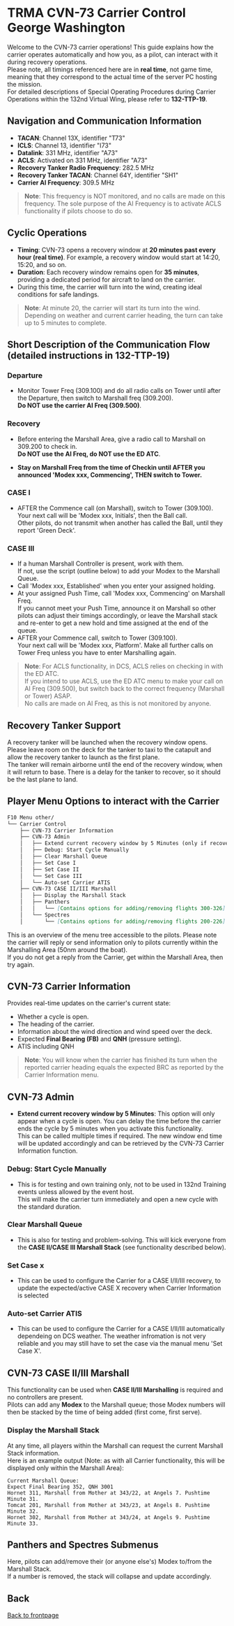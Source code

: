 
# TRMA CVN-73 Carrier Control George Washington

Welcome to the CVN-73 carrier operations! This guide explains how the carrier operates automatically and how you, as a pilot, can interact with it during recovery operations.  
Please note, all timings referenced here are in **real time**, not game time, meaning that they correspond to the actual time of the server PC hosting the mission.  
For detailed descriptions of Special Operating Procedures during Carrier Operations within the 132nd Virtual Wing, please refer to **132-TTP-19**.

## Navigation and Communication Information

- **TACAN**: Channel 13X, identifier "T73"
- **ICLS**: Channel 13, identifier "I73"
- **Datalink**: 331 MHz, identifier "A73"
- **ACLS**: Activated on 331 MHz, identifier "A73"
- **Recovery Tanker Radio Frequency**: 282.5 MHz
- **Recovery Tanker TACAN**: Channel 64Y, identifier "SH1"
- **Carrier AI Frequency**: 309.5 MHz

> **Note**: This frequency is NOT monitored, and no calls are made on this frequency. The sole purpose of the AI Frequency is to activate ACLS functionality if pilots choose to do so.

## Cyclic Operations

- **Timing**: CVN-73 opens a recovery window at **20 minutes past every hour (real time)**. For example, a recovery window would start at 14:20, 15:20, and so on.
- **Duration**: Each recovery window remains open for **35 minutes**, providing a dedicated period for aircraft to land on the carrier.
- During this time, the carrier will turn into the wind, creating ideal conditions for safe landings.

> **Note**: At minute 20, the carrier will start its turn into the wind. Depending on weather and current carrier heading, the turn can take up to 5 minutes to complete.

## Short Description of the Communication Flow (detailed instructions in **132-TTP-19**)

### Departure
- Monitor Tower Freq (309.100) and do all radio calls on Tower until after the Departure, then switch to Marshall freq (309.200).  
  **Do NOT use the carrier AI Freq (309.500)**.

### Recovery
- Before entering the Marshall Area, give a radio call to Marshall on 309.200 to check in.  
  **Do NOT use the AI Freq, do NOT use the ED ATC**.  

- **Stay on Marshall Freq from the time of Checkin until AFTER you announced 'Modex xxx, Commencing', THEN switch to Tower.**

### CASE I
- AFTER the Commence call (on Marshall), switch to Tower (309.100).  
  Your next call will be 'Modex xxx, Initials', then the Ball call.  
  Other pilots, do not transmit when another has called the Ball, until they report 'Green Deck'.

### CASE III
- If a human Marshall Controller is present, work with them.  
  If not, use the script (outline below) to add your Modex to the Marshall Queue.
- Call 'Modex xxx, Established' when you enter your assigned holding.
- At your assigned Push Time, call 'Modex xxx, Commencing' on Marshall Freq.  
  If you cannot meet your Push Time, announce it on Marshall so other pilots can adjust their timings accordingly, or leave the Marshall stack and re-enter to get a new hold and time assigned at the end of the queue.
- AFTER your Commence call, switch to Tower (309.100).  
  Your next call will be 'Modex xxx, Platform'. Make all further calls on Tower Freq unless you have to enter Marshalling again.

> **Note**: For ACLS functionality, in DCS, ACLS relies on checking in with the ED ATC.  
If you intend to use ACLS, use the ED ATC menu to make your call on AI Freq (309.500), but switch back to the correct frequency (Marshall or Tower) ASAP.  
No calls are made on AI Freq, as this is not monitored by anyone.

## Recovery Tanker Support

A recovery tanker will be launched when the recovery window opens. Please leave room on the deck for the tanker to taxi to the catapult and allow the recovery tanker to launch as the first plane.  
The tanker will remain airborne until the end of the recovery window, when it will return to base. There is a delay for the tanker to recover, so it should be the last plane to land.

## Player Menu Options to interact with the Carrier

```markdown
F10 Menu other/
└── Carrier Control
    ├── CVN-73 Carrier Information
    ├── CVN-73 Admin
    │   ├── Extend current recovery window by 5 Minutes (only if recovery is active)
    │   ├── Debug: Start Cycle Manually
    │   ├── Clear Marshall Queue
    │   ├── Set Case I
    │   ├── Set Case II
    │   └── Set Case III
    │   └── Auto-set Carrier ATIS
    ├── CVN-73 CASE II/III Marshall
    │   ├── Display the Marshall Stack
    │   ├── Panthers
    │   │   └── [Contains options for adding/removing flights 300-326]
    │   └── Spectres
    │       └── [Contains options for adding/removing flights 200-226]
```

This is an overview of the menu tree accessible to the pilots. Please note the carrier will reply or send information only to pilots currently within the Marshalling Area (50nm around the boat).  
If you do not get a reply from the Carrier, get within the Marshall Area, then try again.

## CVN-73 Carrier Information

Provides real-time updates on the carrier's current state:
- Whether a cycle is open.
- The heading of the carrier.
- Information about the wind direction and wind speed over the deck.
- Expected **Final Bearing (FB)** and **QNH** (pressure setting).
- ATIS including QNH

> **Note**: You will know when the carrier has finished its turn when the reported carrier heading equals the expected BRC as reported by the Carrier Information menu.

## CVN-73 Admin

- **Extend current recovery window by 5 Minutes**: This option will only appear when a cycle is open. You can delay the time before the carrier ends the cycle by 5 minutes when you activate this functionality.  
  This can be called multiple times if required. The new window end time will be updated accordingly and can be retrieved by the CVN-73 Carrier Information function.

### Debug: Start Cycle Manually

- This is for testing and own training only, not to be used in 132nd Training events unless allowed by the event host.  
  This will make the carrier turn immediately and open a new cycle with the standard duration.

### Clear Marshall Queue

- This is also for testing and problem-solving. This will kick everyone from the **CASE II/CASE III Marshall Stack** (see functionality described below).

### Set Case x

- This can be used to configure the Carrier for a CASE I/II/III recovery, to update the expected/active CASE X recovery when Carrier Information is selected

### Auto-set Carrier ATIS

- This can be used to configure the Carrier for a CASE I/II/III automatically dependeing on DCS weather. The weather infromation is not very reliable and you may still have to set the case via the manual menu 'Set Case X'.

## CVN-73 CASE II/III Marshall

This functionality can be used when **CASE II/III Marshalling** is required and no controllers are present.  
Pilots can add any **Modex** to the Marshall queue; those Modex numbers will then be stacked by the time of being added (first come, first serve).

### Display the Marshall Stack

At any time, all players within the Marshall can request the current Marshall Stack information.  
Here is an example output (Note: as with all Carrier functionality, this will be displayed only within the Marshall Area):

```
Current Marshall Queue:
Expect Final Bearing 352, QNH 3001
Hornet 311, Marshall from Mother at 343/22, at Angels 7. Pushtime Minute 31.
Tomcat 201, Marshall from Mother at 343/23, at Angels 8. Pushtime Minute 32.
Hornet 302, Marshall from Mother at 343/24, at Angels 9. Pushtime Minute 33.
```

## Panthers and Spectres Submenus

Here, pilots can add/remove their (or anyone else's) Modex to/from the Marshall Stack.  
If a number is removed, the stack will collapse and update accordingly.

## Back

[Back to frontpage](https://132nd-vwing.github.io/TRMA_Brief/)
